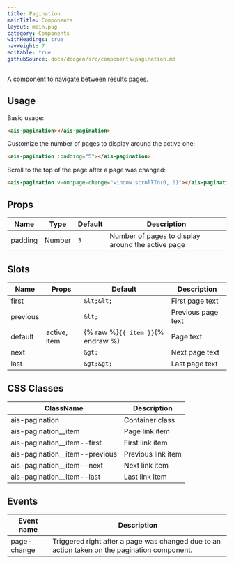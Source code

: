 ```yaml
---
title: Pagination
mainTitle: Components
layout: main.pug
category: Components
withHeadings: true
navWeight: 7
editable: true
githubSource: docs/docgen/src/components/pagination.md
---
```


A component to navigate between results pages.

## Usage

Basic usage:

```html
<ais-pagination></ais-pagination>
```

Customize the number of pages to display around the active one:

```html
<ais-pagination :padding="5"></ais-pagination>
```

Scroll to the top of the page after a page was changed:

```html
<ais-pagination v-on:page-change="window.scrollTo(0, 0)"></ais-pagination>
```

## Props

| Name    | Type   | Default | Description                                       |
|---------|--------|---------|---------------------------------------------------|
| padding | Number | `3`     | Number of pages to display around the active page |

## Slots

| Name     | Props        | Default                           | Description        |
|----------|--------------|-----------------------------------|--------------------|
| first    |              | `&lt;&lt;`                        | First page text    |
| previous |              | `&lt;`                            | Previous page text |
| default  | active, item | {% raw %}`{{ item }}`{% endraw %} | Page text          |
| next     |              | `&gt;`                            | Next page text     |
| last     |              | `&gt;&gt;`                        | Last page text     |

## CSS Classes

| ClassName                      | Description        |
|--------------------------------|--------------------|
| ais-pagination                 | Container class    |
| ais-pagination__item           | Page link item     |
| ais-pagination__item--first    | First link item    |
| ais-pagination__item--previous | Previous link item |
| ais-pagination__item--next     | Next link item     |
| ais-pagination__item--last     | Last link item     |

## Events

| Event name  | Description                                                                                  |
|-------------|----------------------------------------------------------------------------------------------|
| page-change | Triggered right after a page was changed due to an action taken on the pagination component. |
